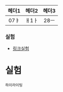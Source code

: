 |  헤더1  |  헤더2  |  헤더3 |
| :---:  | :---:  |:---:  |
| 07ㅑ | ㅐ1ㅏ |    28ㅡ|

### 실험
- [링크실험](http://cafe.naver.com)

# 실험

```
하이라이팅
```


